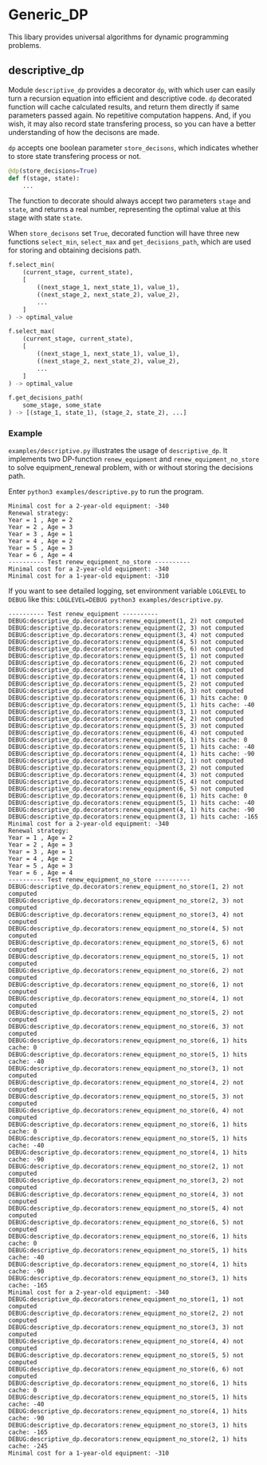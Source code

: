 # Generic_DP

This libary provides universal algorithms for dynamic programming problems.

## descriptive_dp

Module `descriptive_dp` provides a decorator `dp`, with which user can easily turn a recursion equation into efficient and descriptive code. `dp` decorated function will cache calculated results, and return them directly if same parameters passed again. No repetitive computation happens. And, if you wish, it may also record state transfering process, so you can have a better understanding of how the decisons are made.

`dp` accepts one boolean parameter `store_decisons`, which indicates whether to store state transfering process or not.

```python
@dp(store_decisions=True)
def f(stage, state):
    ...
```

The function to decorate should always accept two parameters `stage` and `state`, and returns a real number, representing the optimal value at this stage with state `state`.

When `store_decisons` set `True`, decorated function will have three new functions `select_min`, `select_max` and `get_decisions_path`, which are used for storing and obtaining decisions path.

```python
f.select_min(
    (current_stage, current_state),
    [
        ((next_stage_1, next_state_1), value_1),
        ((next_stage_2, next_state_2), value_2),
        ...
    ]
) -> optimal_value

f.select_max(
    (current_stage, current_state),
    [
        ((next_stage_1, next_state_1), value_1),
        ((next_stage_2, next_state_2), value_2),
        ...
    ]
) -> optimal_value

f.get_decisions_path(
    some_stage, some_state
) -> [(stage_1, state_1), (stage_2, state_2), ...]
```

### Example

`examples/descriptive.py` illustrates the usage of `descriptive_dp`. It implements two DP-function `renew_equipment` and `renew_equipment_no_store` to solve equipment_renewal problem, with or without storing the decisions path.

Enter `python3 examples/descriptive.py` to run the program.

```
Minimal cost for a 2-year-old equipment: -340
Renewal strategy:
Year = 1 , Age = 2
Year = 2 , Age = 3
Year = 3 , Age = 1
Year = 4 , Age = 2
Year = 5 , Age = 3
Year = 6 , Age = 4
---------- Test renew_equipment_no_store ----------
Minimal cost for a 2-year-old equipment: -340
Minimal cost for a 1-year-old equipment: -310
```

If you want to see detailed logging, set environment variable `LOGLEVEL` to `DEBUG` like this: `LOGLEVEL=DEBUG python3 examples/descriptive.py`.

```
---------- Test renew_equipment ----------
DEBUG:descriptive_dp.decorators:renew_equipment(1, 2) not computed
DEBUG:descriptive_dp.decorators:renew_equipment(2, 3) not computed
DEBUG:descriptive_dp.decorators:renew_equipment(3, 4) not computed
DEBUG:descriptive_dp.decorators:renew_equipment(4, 5) not computed
DEBUG:descriptive_dp.decorators:renew_equipment(5, 6) not computed
DEBUG:descriptive_dp.decorators:renew_equipment(5, 1) not computed
DEBUG:descriptive_dp.decorators:renew_equipment(6, 2) not computed
DEBUG:descriptive_dp.decorators:renew_equipment(6, 1) not computed
DEBUG:descriptive_dp.decorators:renew_equipment(4, 1) not computed
DEBUG:descriptive_dp.decorators:renew_equipment(5, 2) not computed
DEBUG:descriptive_dp.decorators:renew_equipment(6, 3) not computed
DEBUG:descriptive_dp.decorators:renew_equipment(6, 1) hits cache: 0
DEBUG:descriptive_dp.decorators:renew_equipment(5, 1) hits cache: -40
DEBUG:descriptive_dp.decorators:renew_equipment(3, 1) not computed
DEBUG:descriptive_dp.decorators:renew_equipment(4, 2) not computed
DEBUG:descriptive_dp.decorators:renew_equipment(5, 3) not computed
DEBUG:descriptive_dp.decorators:renew_equipment(6, 4) not computed
DEBUG:descriptive_dp.decorators:renew_equipment(6, 1) hits cache: 0
DEBUG:descriptive_dp.decorators:renew_equipment(5, 1) hits cache: -40
DEBUG:descriptive_dp.decorators:renew_equipment(4, 1) hits cache: -90
DEBUG:descriptive_dp.decorators:renew_equipment(2, 1) not computed
DEBUG:descriptive_dp.decorators:renew_equipment(3, 2) not computed
DEBUG:descriptive_dp.decorators:renew_equipment(4, 3) not computed
DEBUG:descriptive_dp.decorators:renew_equipment(5, 4) not computed
DEBUG:descriptive_dp.decorators:renew_equipment(6, 5) not computed
DEBUG:descriptive_dp.decorators:renew_equipment(6, 1) hits cache: 0
DEBUG:descriptive_dp.decorators:renew_equipment(5, 1) hits cache: -40
DEBUG:descriptive_dp.decorators:renew_equipment(4, 1) hits cache: -90
DEBUG:descriptive_dp.decorators:renew_equipment(3, 1) hits cache: -165
Minimal cost for a 2-year-old equipment: -340
Renewal strategy:
Year = 1 , Age = 2
Year = 2 , Age = 3
Year = 3 , Age = 1
Year = 4 , Age = 2
Year = 5 , Age = 3
Year = 6 , Age = 4
---------- Test renew_equipment_no_store ----------
DEBUG:descriptive_dp.decorators:renew_equipment_no_store(1, 2) not computed
DEBUG:descriptive_dp.decorators:renew_equipment_no_store(2, 3) not computed
DEBUG:descriptive_dp.decorators:renew_equipment_no_store(3, 4) not computed
DEBUG:descriptive_dp.decorators:renew_equipment_no_store(4, 5) not computed
DEBUG:descriptive_dp.decorators:renew_equipment_no_store(5, 6) not computed
DEBUG:descriptive_dp.decorators:renew_equipment_no_store(5, 1) not computed
DEBUG:descriptive_dp.decorators:renew_equipment_no_store(6, 2) not computed
DEBUG:descriptive_dp.decorators:renew_equipment_no_store(6, 1) not computed
DEBUG:descriptive_dp.decorators:renew_equipment_no_store(4, 1) not computed
DEBUG:descriptive_dp.decorators:renew_equipment_no_store(5, 2) not computed
DEBUG:descriptive_dp.decorators:renew_equipment_no_store(6, 3) not computed
DEBUG:descriptive_dp.decorators:renew_equipment_no_store(6, 1) hits cache: 0
DEBUG:descriptive_dp.decorators:renew_equipment_no_store(5, 1) hits cache: -40
DEBUG:descriptive_dp.decorators:renew_equipment_no_store(3, 1) not computed
DEBUG:descriptive_dp.decorators:renew_equipment_no_store(4, 2) not computed
DEBUG:descriptive_dp.decorators:renew_equipment_no_store(5, 3) not computed
DEBUG:descriptive_dp.decorators:renew_equipment_no_store(6, 4) not computed
DEBUG:descriptive_dp.decorators:renew_equipment_no_store(6, 1) hits cache: 0
DEBUG:descriptive_dp.decorators:renew_equipment_no_store(5, 1) hits cache: -40
DEBUG:descriptive_dp.decorators:renew_equipment_no_store(4, 1) hits cache: -90
DEBUG:descriptive_dp.decorators:renew_equipment_no_store(2, 1) not computed
DEBUG:descriptive_dp.decorators:renew_equipment_no_store(3, 2) not computed
DEBUG:descriptive_dp.decorators:renew_equipment_no_store(4, 3) not computed
DEBUG:descriptive_dp.decorators:renew_equipment_no_store(5, 4) not computed
DEBUG:descriptive_dp.decorators:renew_equipment_no_store(6, 5) not computed
DEBUG:descriptive_dp.decorators:renew_equipment_no_store(6, 1) hits cache: 0
DEBUG:descriptive_dp.decorators:renew_equipment_no_store(5, 1) hits cache: -40
DEBUG:descriptive_dp.decorators:renew_equipment_no_store(4, 1) hits cache: -90
DEBUG:descriptive_dp.decorators:renew_equipment_no_store(3, 1) hits cache: -165
Minimal cost for a 2-year-old equipment: -340
DEBUG:descriptive_dp.decorators:renew_equipment_no_store(1, 1) not computed
DEBUG:descriptive_dp.decorators:renew_equipment_no_store(2, 2) not computed
DEBUG:descriptive_dp.decorators:renew_equipment_no_store(3, 3) not computed
DEBUG:descriptive_dp.decorators:renew_equipment_no_store(4, 4) not computed
DEBUG:descriptive_dp.decorators:renew_equipment_no_store(5, 5) not computed
DEBUG:descriptive_dp.decorators:renew_equipment_no_store(6, 6) not computed
DEBUG:descriptive_dp.decorators:renew_equipment_no_store(6, 1) hits cache: 0
DEBUG:descriptive_dp.decorators:renew_equipment_no_store(5, 1) hits cache: -40
DEBUG:descriptive_dp.decorators:renew_equipment_no_store(4, 1) hits cache: -90
DEBUG:descriptive_dp.decorators:renew_equipment_no_store(3, 1) hits cache: -165
DEBUG:descriptive_dp.decorators:renew_equipment_no_store(2, 1) hits cache: -245
Minimal cost for a 1-year-old equipment: -310
```
